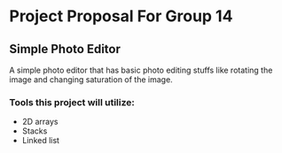 # Project Proposal For Group 14

## Simple Photo Editor
A simple photo editor that has basic photo editing stuffs like rotating the image and changing saturation of the image.

### Tools this project will utilize:
- 2D arrays
- Stacks
- Linked list

